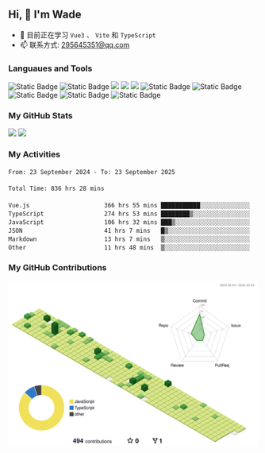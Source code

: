 ## Hi, 👋 I'm Wade

- 🌱 目前正在学习 `Vue3` 、 `Vite` 和 `TypeScript`
- 📫 联系方式: 295645351@qq.com

### Languaues and Tools

<span > 
  <img alt="Static Badge" src="https://img.shields.io/badge/Vue-%2342b883?style=flat-square&logo=Vue&logoColor=%23fff"> 
  <img alt="Static Badge" src="https://img.shields.io/badge/TypeScript-%230072b3?style=flat-square&logo=TypeScript&logoColor=%23fff"> 
  <img src="https://img.shields.io/badge/-JavaScript-F7DF1E?style=flat-square&logo=javascript&logoColor=white" /> 
  <img src="https://img.shields.io/badge/-HTML5-E34F26?style=flat-square&logo=html5&logoColor=white" /> 
  <img src="https://img.shields.io/badge/-CSS3-1572B6?style=flat-square&logo=css3" /> 
  <img alt="Static Badge" src="https://img.shields.io/badge/Webpack-%230072b3?style=flat-square&logo=webpack&logoColor=%23fff"> 
  <img alt="Static Badge" src="https://img.shields.io/badge/Vite-%239a60fe?style=flat-square&logo=vite&logoColor=%23fff"> 
  <img alt="Static Badge" src="https://img.shields.io/badge/Sass-%23c66394?style=flat-square&logo=Sass&logoColor=%23fff"> 
  <img alt="Static Badge" src="https://img.shields.io/badge/Visual_Studio_Code-007ACC?style=flat-square&logo=Visual-Studio-Code&logoColor=white"> 
  <img alt="Static Badge" src="https://img.shields.io/badge/Git-F05032?style=flat-square&logo=Git&logoColor=white">  
</span>


### My GitHub Stats

<div align="left">
  <img src="https://github-readme-stats.vercel.app/api?username=Cwd295645351&show_icons=true" /> 
  <img src="https://github-readme-stats.vercel.app/api/top-langs/?username=Cwd295645351&layout=compact&langs_count=6&text_color=000&icon_color=fff&theme=graywhite" />
</div>

### My Activities

<!--START_SECTION:waka-->

```txt
From: 23 September 2024 - To: 23 September 2025

Total Time: 836 hrs 28 mins

Vue.js                     366 hrs 55 mins ███████████░░░░░░░░░░░░░░   43.87 %
TypeScript                 274 hrs 53 mins ████████▒░░░░░░░░░░░░░░░░   32.86 %
JavaScript                 106 hrs 32 mins ███▒░░░░░░░░░░░░░░░░░░░░░   12.74 %
JSON                       41 hrs 7 mins   █▒░░░░░░░░░░░░░░░░░░░░░░░   04.92 %
Markdown                   13 hrs 7 mins   ▒░░░░░░░░░░░░░░░░░░░░░░░░   01.57 %
Other                      11 hrs 48 mins  ▒░░░░░░░░░░░░░░░░░░░░░░░░   01.41 %
```

<!--END_SECTION:waka-->

### My GitHub Contributions

![](./profile-3d-contrib/profile-green-animate.svg)
